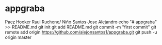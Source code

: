 # appgraba
Paez Hooker Raul Ruchene/ Niño Santos Jose Alejandro
echo "# appgraba" >> README.md
git init
git add README.md
git commit -m "first commit"
git remote add origin https://github.com/alejonsantos1/appgraba.git
git push -u origin master
